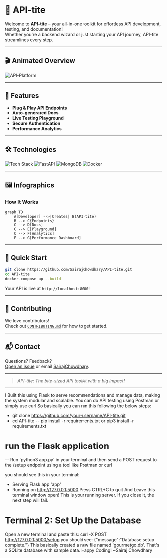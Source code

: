 # 🚀 API-tite

Welcome to **API-tite** – your all-in-one toolkit for effortless API development, testing, and documentation!  
Whether you're a backend wizard or just starting your API journey, API-tite streamlines every step.

---

## 🎬 Animated Overview

![API-Platform](https://github.com/user-attachments/assets/769726d9-f741-40a9-92d6-56b8b560045a)


---

## 🧩 Features

- **Plug & Play API Endpoints**
- **Auto-generated Docs**
- **Live Testing Playground**
- **Secure Authentication**  
- **Performance Analytics**

---

## 🛠️ Technologies

![Tech Stack](https://img.shields.io/badge/Python-3.10-blue?logo=python)
![FastAPI](https://img.shields.io/badge/FastAPI-0.95.2-green?logo=fastapi)
![MongoDB](https://img.shields.io/badge/MongoDB-6.0-green?logo=mongodb)
![Docker](https://img.shields.io/badge/Docker-ready-blue?logo=docker)

---

## 🖼️ Infographics

### **How It Works**

```mermaid
graph TD
    A[Developer] -->|Creates| B(API-tite)
    B --> C{Endpoints}
    C --> D[Docs]
    C --> E[Playground]
    C --> F[Analytics]
    F --> G[Performance Dashboard]
```

---

## 🚦 Quick Start

```bash
git clone https://github.com/SairajChowdhary/API-tite.git
cd API-tite
docker-compose up --build
```
Your API is live at `http://localhost:8000`!

---

## 🤝 Contributing

We love contributors!  
Check out [`CONTRIBUTING.md`](CONTRIBUTING.md) for how to get started.

---

## 📬 Contact

Questions? Feedback?  
[Open an issue](https://github.com/SairajChowdhary/API-tite/issues) or email [SairajChowdhary](mailto:sairajchowdhary@gmail.com).

---

> _API-tite: The bite-sized API toolkit with a big impact!_

---

I Built this using Flask to serve recommendations and manage data, making the system modular and scalable.
You can do API testing using Postman or simply use curl
So basically you can run this following the below steps:
- git clone https://github.com/your-username/API-tite.git
- cd API-tite
-- pip install -r requirements.txt or pip3 install -r requirements.txt
 # run the Flask application
-- Run 'python3 app.py' in your terminal and then send a POST request to the /setup endpoint using a tool like Postman or curl

you should see this in your terminal:
 * Serving Flask app 'app'
 * Running on http://127.0.0.1:5000
Press CTRL+C to quit
And Leave this terminal window open! This is your running server. If you close it, the next step will fail.
# Terminal 2: Set Up the Database
Open a new terminal and paste this:
curl -X POST http://127.0.0.1:5000/setup
you should see: {"message":"Database setup complete."}
This basically created a new file named 'gourmetgo.db'. That's a SQLite database with sample data.
Happy Coding!
        ~Sairaj Chowdhary
